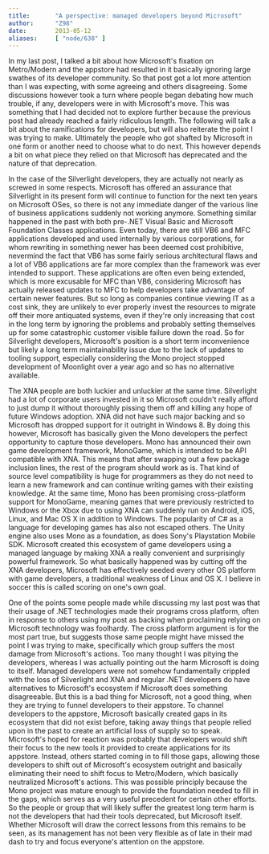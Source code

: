 ```yaml
---
title:       "A perspective: managed developers beyond Microsoft"
author:      "Z98"
date:        2013-05-12
aliases:     [ "node/638" ]
---
```


<p>In my last post, I talked a bit about how Microsoft&#39;s fixation on Metro/Modern and the appstore had resulted in it basically ignoring large swathes of its developer community. So that post got a lot more attention than I was expecting, with some agreeing and others disagreeing. Some discussions however took a turn where people began debating how much trouble, if any, developers were in with Microsoft&#39;s move. This was something that I had decided not to explore further because the previous post had already reached a fairly ridiculous length. The following will talk a bit about the ramifications for developers, but will also reiterate the point I was trying to make. Ultimately the people who got shafted by Microsoft in one form or another need to choose what to do next. This however depends a bit on what piece they relied on that Microsoft has deprecated and the nature of that deprecation.</p><p>In the case of the Silverlight developers, they are actually not nearly as screwed in some respects. Microsoft has offered an assurance that Silverlight in its present form will continue to function for the next ten years on Microsoft OSes, so there is not any immediate danger of the various line of business applications suddenly not working anymore. Something similar happened in the past with both pre-.NET Visual Basic and Microsoft Foundation Classes applications. Even today, there are still VB6 and MFC applications developed and used internally by various corporations, for whom rewriting in something newer has been deemed cost prohibitive, nevermind the fact that VB6 has some fairly serious architectural flaws and a lot of VB6 applications are far more complex than the framework was ever intended to support. These applications are often even being extended, which is more excusable for MFC than VB6, considering Microsoft has actually released updates to MFC to help developers take advantage of certain newer features. But so long as companies continue viewing IT as a cost sink, they are unlikely to ever properly invest the resources to migrate off their more antiquated systems, even if they&#39;re only increasing that cost in the long term by ignoring the problems and probably setting themselves up for some catastrophic customer visible failure down the road. So for Silverlight developers, Microsoft&#39;s position is a short term inconvenience but likely a long term maintainability issue due to the lack of updates to tooling support, especially considering the Mono project stopped development of Moonlight over a year ago and so has no alternative available.</p><p>The XNA people are both luckier and unluckier at the same time. Silverlight had a lot of corporate users invested in it so Microsoft couldn&#39;t really afford to just dump it without thoroughly pissing them off and killing any hope of future Windows adoption. XNA did not have such major backing and so Microsoft has dropped support for it outright in Windows 8. By doing this however, Microsoft has basically given the Mono developers the perfect opportunity to capture those developers. Mono has announced their own game development framework, MonoGame, which is intended to be API compatible with XNA. This means that after swapping out a few package inclusion lines, the rest of the program should work as is. That kind of source level compatibility is huge for programmers as they do not need to learn a new framework and can continue writing games with their existing knowledge. At the same time, Mono has been promising cross-platform support for MonoGame, meaning games that were previously restricted to Windows or the Xbox due to using XNA can suddenly run on Android, iOS, Linux, and Mac OS X in addition to Windows. The popularity of C# as a language for developing games has also not escaped others. The Unity engine also uses Mono as a foundation, as does Sony&#39;s Playstation Mobile SDK. Microsoft created this ecosystem of game developers using a managed language by making XNA a really convenient and surprisingly powerful framework. So what basically happened was by cutting off the XNA developers, Microsoft has effectively seeded every other OS platform with game developers, a traditional weakness of Linux and OS X. I believe in soccer this is called scoring on one&#39;s own goal.</p><p>One of the points some people made while discussing my last post was that their usage of .NET technologies made their programs cross platform, often in response to others using my post as backing when proclaiming relying on Microsoft technology was foolhardy. The cross platform argument is for the most part true, but suggests those same people might have missed the point I was trying to make, specifically which group suffers the most damage from Microsoft&#39;s actions. Too many thought I was pitying the developers, whereas I was actually pointing out the harm Microsoft is doing to itself. Managed developers were not somehow fundamentally crippled with the loss of Silverlight and XNA and regular .NET developers do have alternatives to Microsoft&#39;s ecosystem if Microsoft does something disagreeable. But this is a bad thing for Microsoft, not a good thing, when they are trying to funnel developers to their appstore. To channel developers to the appstore, Microsoft basically created gaps in its ecosystem that did not exist before, taking away things that people relied upon in the past to create an artificial loss of supply so to speak. Microsoft&#39;s hoped for reaction was probably that developers would shift their focus to the new tools it provided to create applications for its appstore. Instead, others started coming in to fill those gaps, allowing those developers to shift out of Microsoft&#39;s ecosystem outright and basically eliminating their need to shift focus to Metro/Modern, which basically neutralized Microsoft&#39;s actions. This was possible principly because the Mono project was mature enough to provide the foundation needed to fill in the gaps, which serves as a very useful precedent for certain other efforts. So the people or group that will likely suffer the greatest long term harm is not the developers that had their tools deprecated, but Microsoft itself. Whether Microsoft will draw the correct lessons from this remains to be seen, as its management has not been very flexible as of late in their mad dash to try and focus everyone&#39;s attention on the appstore.</p>
